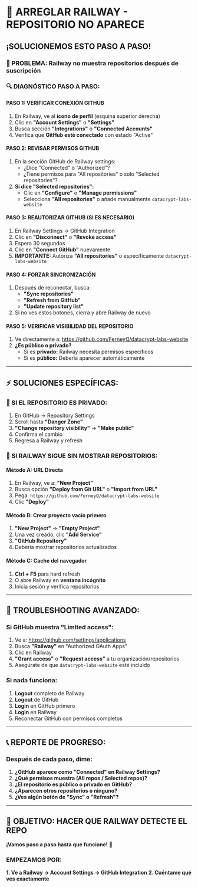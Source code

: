# 🔧 ARREGLAR RAILWAY - REPOSITORIO NO APARECE
## ¡SOLUCIONEMOS ESTO PASO A PASO!

### 🎯 **PROBLEMA:** Railway no muestra repositorios después de suscripción

### 🔍 **DIAGNÓSTICO PASO A PASO:**

#### **PASO 1: VERIFICAR CONEXIÓN GITHUB**
1. En Railway, ve al **ícono de perfil** (esquina superior derecha)
2. Clic en **"Account Settings"** o **"Settings"**
3. Busca sección **"Integrations"** o **"Connected Accounts"**
4. Verifica que **GitHub esté conectado** con estado "Active"

#### **PASO 2: REVISAR PERMISOS GITHUB**
1. En la sección GitHub de Railway settings:
   - ¿Dice "Connected" o "Authorized"?
   - ¿Tiene permisos para "All repositories" o solo "Selected repositories"?
2. **Si dice "Selected repositories":** 
   - Clic en **"Configure"** o **"Manage permissions"**
   - Selecciona **"All repositories"** o añade manualmente `datacrypt-labs-website`

#### **PASO 3: REAUTORIZAR GITHUB (SI ES NECESARIO)**
1. En Railway Settings → GitHub Integration
2. Clic en **"Disconnect"** o **"Revoke access"**
3. Espera 30 segundos
4. Clic en **"Connect GitHub"** nuevamente
5. **IMPORTANTE:** Autoriza **"All repositories"** o específicamente `datacrypt-labs-website`

#### **PASO 4: FORZAR SINCRONIZACIÓN**
1. Después de reconectar, busca:
   - **"Sync repositories"**
   - **"Refresh from GitHub"**
   - **"Update repository list"**
2. Si no ves estos botones, cierra y abre Railway de nuevo

#### **PASO 5: VERIFICAR VISIBILIDAD DEL REPOSITORIO**
1. Ve directamente a: https://github.com/FerneyQ/datacrypt-labs-website
2. **¿Es público o privado?**
   - Si es **privado:** Railway necesita permisos específicos
   - Si es **público:** Debería aparecer automáticamente

---

## ⚡ **SOLUCIONES ESPECÍFICAS:**

### **🔄 SI EL REPOSITORIO ES PRIVADO:**
1. En GitHub → Repository Settings
2. Scroll hasta **"Danger Zone"**
3. **"Change repository visibility"** → **"Make public"**
4. Confirma el cambio
5. Regresa a Railway y refresh

### **🎯 SI RAILWAY SIGUE SIN MOSTRAR REPOSITORIOS:**

#### **Método A: URL Directa**
1. En Railway, ve a: **"New Project"**
2. Busca opción **"Deploy from Git URL"** o **"Import from URL"**
3. Pega: `https://github.com/FerneyQ/datacrypt-labs-website`
4. Clic **"Deploy"**

#### **Método B: Crear proyecto vacío primero**
1. **"New Project"** → **"Empty Project"**
2. Una vez creado, clic **"Add Service"**
3. **"GitHub Repository"**
4. Debería mostrar repositorios actualizados

#### **Método C: Cache del navegador**
1. **Ctrl + F5** para hard refresh
2. O abre Railway en **ventana incógnito**
3. Inicia sesión y verifica repositorios

---

## 🚨 **TROUBLESHOOTING AVANZADO:**

### **Si GitHub muestra "Limited access":**
1. Ve a: https://github.com/settings/applications
2. Busca **"Railway"** en "Authorized OAuth Apps"
3. Clic en Railway
4. **"Grant access"** o **"Request access"** a tu organización/repositorios
5. Asegúrate de que `datacrypt-labs-website` esté incluido

### **Si nada funciona:**
1. **Logout** completo de Railway
2. **Logout** de GitHub
3. **Login** en GitHub primero
4. **Login** en Railway
5. Reconectar GitHub con permisos completos

---

## 📞 **REPORTE DE PROGRESO:**

### **Después de cada paso, dime:**
1. **¿GitHub aparece como "Connected" en Railway Settings?**
2. **¿Qué permisos muestra (All repos / Selected repos)?**
3. **¿El repositorio es público o privado en GitHub?**
4. **¿Aparecen otros repositorios o ninguno?**
5. **¿Ves algún botón de "Sync" o "Refresh"?**

---

## 🎯 **OBJETIVO: HACER QUE RAILWAY DETECTE EL REPO**

**¡Vamos paso a paso hasta que funcione!** 🚀

### **EMPEZAMOS POR:**
**1. Ve a Railway → Account Settings → GitHub Integration**
**2. Cuéntame qué ves exactamente**